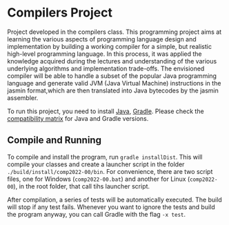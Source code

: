 # Compilers Project

Project developed in the compilers class. This programming project aims at learning the various aspects of programming language design and implementation by building a working compiler for a simple, but realistic high-level programming language. In this process, it was applied the knowledge acquired during the lectures and understanding of the various underlying algorithms and implementation trade-offs. The envisioned compiler will be able to handle a subset of the popular Java programming language and generate valid JVM (Java Virtual Machine) instructions in the jasmin format,which are then translated into Java bytecodes by the jasmin assembler. 

To run this project, you need to install [Java](https://jdk.java.net/), [Gradle](https://gradle.org/install/). Please check the [compatibility matrix](https://docs.gradle.org/current/userguide/compatibility.html) for Java and Gradle versions.


## Compile and Running

To compile and install the program, run ``gradle installDist``. This will compile your classes and create a launcher script in the folder ``./build/install/comp2022-00/bin``. For convenience, there are two script files, one for Windows (``comp2022-00.bat``) and another for Linux (``comp2022-00``), in the root folder, that call tihs launcher script.

After compilation, a series of tests will be automatically executed. The build will stop if any test fails. Whenever you want to ignore the tests and build the program anyway, you can call Gradle with the flag ``-x test``.



